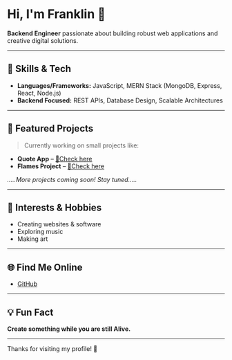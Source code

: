 # Hi, I'm Franklin 👋

**Backend Engineer** passionate about building robust web applications and creative digital solutions.

---

## 🚀 Skills & Tech

- **Languages/Frameworks:** JavaScript, MERN Stack (MongoDB, Express, React, Node.js)
- **Backend Focused:** REST APIs, Database Design, Scalable Architectures

---

## 🌟 Featured Projects

> Currently working on small projects like:
- **Quote App** – [💖Check here](https://franklinmn.github.io/quotes-app/)
- **Flames Project** – [💖Check here](https://franklinmn.github.io/FLAMES/)

*.....More projects coming soon! Stay tuned.....*

---

## 🎨 Interests & Hobbies

- Creating websites & software
- Exploring music
- Making art

---

## 🌐 Find Me Online

- [GitHub](https://github.com/franklinMN/)

---

## 💡 Fun Fact

**Create something while you are still Alive.**

---

Thanks for visiting my profile! 🚀
